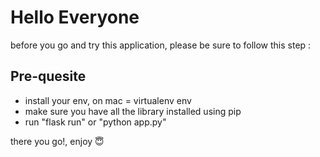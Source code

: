 # Hello Everyone
before you go and try this application, please be sure to follow this step :

## Pre-quesite
- install your env, on mac = virtualenv env
- make sure you have all the library installed using pip
- run "flask run" or "python app.py"

there you go!, enjoy 😇
